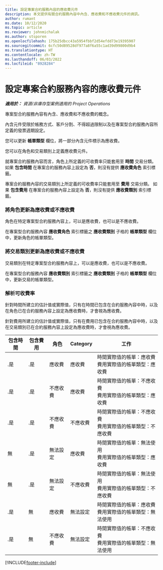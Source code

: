 ```yaml
---
title: 設定專案合約服務內容的應收費元件
description: 本文提供有關合約服務內容中內含、應收費和不應收費元件的資訊。
author: rumant
ms.date: 10/12/2020
ms.topic: article
ms.reviewer: johnmichalak
ms.author: stsporen
ms.openlocfilehash: 175b25dbcc43a5954fbbf2d54efdd73e19395907
ms.sourcegitcommit: 6cfc50d89528df977a8f6a55c1ad39d99800d9b4
ms.translationtype: HT
ms.contentlocale: zh-TW
ms.lasthandoff: 06/03/2022
ms.locfileid: "8928284"
---
```

# <a name="configure-chargeable-components-of-a-project-contract-line"></a>設定專案合約服務內容的應收費元件

_**適用於：** 資源/非庫存型案例適用的 Project Operations_

專案型合約服務內容有內含、應收費和不應收費的概念。

內含元件受限於帳務方式、客戶分割、不得超過限制以及在專案型合約服務內容所定義的發票週期設定。

您可以更新 **帳單類型** 欄位，將一部分內含元件標示為應收費。

您可以在角色和交易類別上定義應收費元件。

就專案合約服務內容而言，角色上所定義的可收費率只能套用至 **時間** 交易分類。 如果 **包含時間** 在專案合約服務內容上設定為 **否**，則沒有提供 **應收費角色** 索引標籤。

專案合約服務內容的交易類別上所定義的可收費率只能套用至 **費用** 交易分類。 如果 **包含費用** 在專案合約服務內容上設定為 **否**，則沒有提供 **應收費類別** 索引標籤。

### <a name="update-a-role-to-be-chargeable-or-non-chargeable"></a>將角色更新為應收費或不應收費

角色在特定專案型合約服務內容上，可以是應收費，也可以是不應收費。

在專案型合約服務內容 **應收費角色** 索引標籤之 **應收費類別** 子格的 **帳單類型** 欄位中，更新角色的帳單類型。

### <a name="update-a-transaction-category-to-be-chargeable-or-non-chargeable"></a>將交易類別更新為應收費或不應收費

交易類別在特定專案型合約服務內容上，可以是應收費，也可以是不應收費。

在專案型合約服務內容 **應收費類別** 索引標籤之 **應收費類別** 子格的 **帳單類型** 欄位中，更新交易的帳單類型。

### <a name="resolve-chargeability"></a>解析可收費率

針對時間所建立的估計值或實際值，只有在時間已包含在合約服務內容中時，以及在角色已在合約服務內容上設定為應收費時，才會視為應收費。

針對費用所建立的估計值或實際值，只有在費用已包含在合約服務內容中時，以及在交易類別已在合約服務內容上設定為應收費時，才會視為應收費。

| 包含時間 | 包含費用 | 角色 | Category | 工作​​ |
| --- | --- | --- | --- | --- |
| .是 | .是 | 應收費 | 應收費 | 時間實際值的帳單：應收費 </br>費用實際值的帳單類型：應收費 |
| .是 | .是 | 不應收費 | 應收費 | 時間實際值的帳單：不應收費 </br>費用實際值的帳單類型：應收費 |
| .是 | .是 | 不應收費 | 不應收費 | 時間實際值的帳單：不應收費 </br>費用實際值的帳單類型：不應收費 |
| 無 | .是 | 無法設定 | 應收費 | 時間實際值的帳單：無法使用 </br>費用實際值的帳單類型：應收費 |
| 無 | .是 | 無法設定 | 不應收費 | 時間實際值的帳單：無法使用 </br>費用實際值的帳單類型：不應收費 |
| .是 | 無 | 應收費 | 無法設定 | 時間實際值的帳單：應收費 </br>費用實際值的帳單類型：無法使用 |
| .是 | 無 | 不應收費 | 無法設定 | 時間實際值的帳單：不應收費 </br> 費用實際值的帳單類型：無法使用 |


[!INCLUDE[footer-include](../includes/footer-banner.md)]

